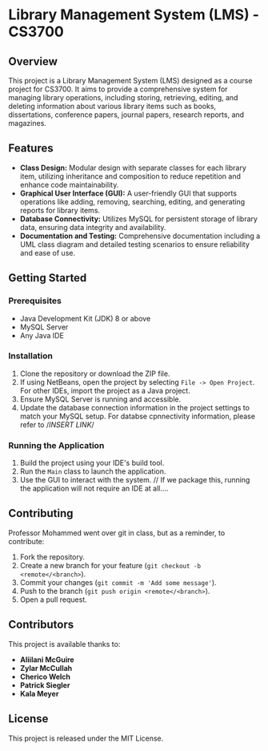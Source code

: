# Library Management System (LMS) - CS3700 

## Overview
This project is a Library Management System (LMS) designed as a course project for CS3700. It aims to provide a comprehensive system for managing library operations, including storing, retrieving, editing, and deleting information about various library items such as books, dissertations, conference papers, journal papers, research reports, and magazines.

## Features
- **Class Design:** Modular design with separate classes for each library item, utilizing inheritance and composition to reduce repetition and enhance code maintainability.
- **Graphical User Interface (GUI):** A user-friendly GUI that supports operations like adding, removing, searching, editing, and generating reports for library items.
- **Database Connectivity:** Utilizes MySQL for persistent storage of library data, ensuring data integrity and availability.
- **Documentation and Testing:** Comprehensive documentation including a UML class diagram and detailed testing scenarios to ensure reliability and ease of use.

## Getting Started

### Prerequisites
- Java Development Kit (JDK) 8 or above
- MySQL Server
- Any Java IDE

### Installation
1. Clone the repository or download the ZIP file.
2. If using NetBeans, open the project by selecting `File -> Open Project`. For other IDEs, import the project as a Java project.
3. Ensure MySQL Server is running and accessible.
4. Update the database connection information in the project settings to match your MySQL setup. For databse cpnnectivity information, please refer to /*INSERT LINK*/

### Running the Application
1. Build the project using your IDE's build tool.
2. Run the `Main` class to launch the application.
3. Use the GUI to interact with the system.
// If we package this, running the application will not require an IDE at all.... 

## Contributing
Professor Mohammed went over git in class, but as a reminder, to contribute:
1. Fork the repository.
2. Create a new branch for your feature (`git checkout -b <remote</<branch>`).
3. Commit your changes (`git commit -m 'Add some message'`).
4. Push to the branch (`git push origin <remote</<branch>`).
5. Open a pull request.

## Contributors
This project is available thanks to:
- **Aliilani McGuire**
- **Zylar McCullah**
- **Cherico Welch**
- **Patrick Siegler**
- **Kala Meyer**

## License
This project is released under the MIT License.
